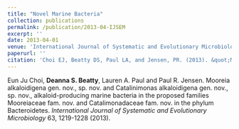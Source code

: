 ```yaml
---
title: "Novel Marine Bacteria"
collection: publications
permalink: /publication/2013-04-IJSEM
excerpt: ''
date: 2013-04-01
venue: 'International Journal of Systematic and Evolutionary Microbiology'
paperurl: ''
citation: 'Choi EJ, Beatty DS, Paul LA, and Jensen, PR. (2013). &quot;Mooreia alkaloidigena gen. nov., sp. nov. and Catalinimonas alkaloidigena gen. nov., sp. nov., alkaloid-producing marine bacteria in the proposed families Mooreiaceae fam. nov. and Catalimonadaceae fam. nov. in the phylum Bacteroidetes.&quot; <i>International Journal of Systematic and Evolutionary Microbiology</i>. 63, 1219-1228.'
---
```

Eun Ju Choi, **Deanna S. Beatty**, Lauren A. Paul and Paul R. Jensen. Mooreia alkaloidigena gen. nov., sp. nov. and Catalinimonas alkaloidigena gen. nov., sp. nov., alkaloid-producing marine bacteria in the proposed families Mooreiaceae fam. nov. and Catalimonadaceae fam. nov. in the phylum Bacteroidetes. _International Journal of Systematic and Evolutionary Microbiology_ 63, 1219-1228 (2013).